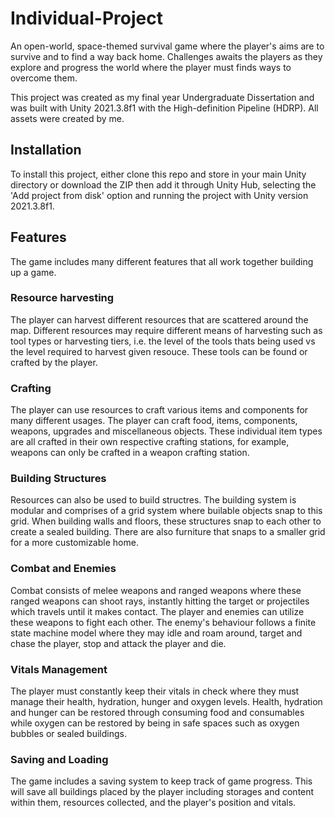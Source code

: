 # Individual-Project
An open-world, space-themed survival game where the player's aims are to survive and to find a way back home. Challenges awaits the players as they explore and progress the world where the player must finds ways to overcome them.

This project was created as my final year Undergraduate Dissertation and was built with Unity 2021.3.8f1 with the High-definition Pipeline (HDRP). All assets were created by me.

## Installation

To install this project, either clone this repo and store in your main Unity directory or download the ZIP then add it through Unity Hub, selecting the 'Add project from disk' option and running the project with Unity version 2021.3.8f1.

## Features

The game includes many different features that all work together building up a game.

### Resource harvesting

The player can harvest different resources that are scattered around the map. Different resources may require different means of harvesting such as tool types or harvesting tiers, i.e. the level of the tools thats being used vs the level required to harvest given resouce. These tools can be found or crafted by the player.

### Crafting 

The player can use resources to craft various items and components for many different usages. The player can craft food, items, components, weapons, upgrades and miscellaneous objects. These individual item types are all crafted in their own respective crafting stations, for example, weapons can only be crafted in a weapon crafting station. 

### Building Structures 

Resources can also be used to build structres. The building system is modular and comprises of a grid system where builable objects snap to this grid. When building walls and floors, these structures snap to each other to create a sealed building. There are also furniture that snaps to a smaller grid for a more customizable home.

### Combat and Enemies

Combat consists of melee weapons and ranged weapons where these ranged weapons can shoot rays, instantly hitting the target or projectiles which travels until it makes contact. The player and enemies can utilize these weapons to fight each other. The enemy's behaviour follows a finite state machine model where they may idle and roam around, target and chase the player, stop and attack the player and die.

### Vitals Management

The player must constantly keep their vitals in check where they must manage their health, hydration, hunger and oxygen levels. Health, hydration and hunger can be restored through consuming food and consumables while oxygen can be restored by being in safe spaces such as oxygen bubbles or sealed buildings.

### Saving and Loading

The game includes a saving system to keep track of game progress. This will save all buildings placed by the player including storages and content within them, resources collected, and the player's position and vitals. 
